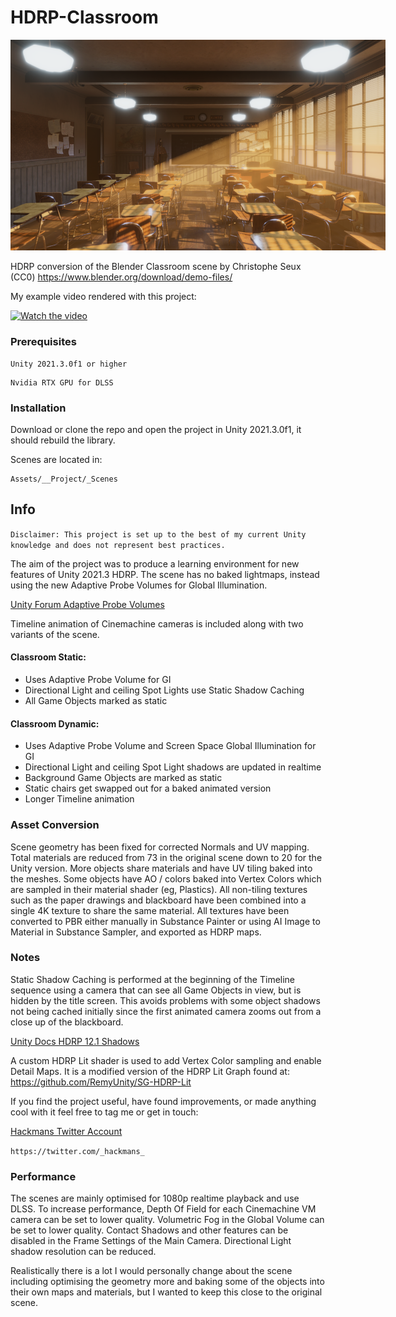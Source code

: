 # HDRP-Classroom
<img
  src="HDRPClassroom.png"
  alt="Classroom image"
  title="HDRP Classroom"
  style="display: inline-block; margin: 0 auto; max-width: 600px">

HDRP conversion of the Blender Classroom scene by Christophe Seux (CC0)
https://www.blender.org/download/demo-files/

My example video rendered with this project:

[![Watch the video](https://img.youtube.com/vi/EjGNVXJLKG0/default.jpg)](https://youtu.be/EjGNVXJLKG0)

### Prerequisites
```
Unity 2021.3.0f1 or higher
```
```
Nvidia RTX GPU for DLSS
```

### Installation
Download or clone the repo and open the project in Unity 2021.3.0f1, it should rebuild the library.

Scenes are located in:
```
Assets/__Project/_Scenes
```

## Info
`
Disclaimer: This project is set up to the best of my current Unity knowledge and does not represent best practices.
`

The aim of the project was to produce a learning environment for new features of Unity 2021.3 HDRP. The scene has no baked lightmaps, instead using the new Adaptive Probe Volumes for Global Illumination.

[Unity Forum Adaptive Probe Volumes](https://forum.unity.com/threads/adaptive-probe-volumes-apvs-experimental-release-for-hdrp-in-2021-2.1238824/)

Timeline animation of Cinemachine cameras is included along with two variants of the scene.

#### Classroom Static:
* Uses Adaptive Probe Volume for GI
* Directional Light and ceiling Spot Lights use Static Shadow Caching
* All Game Objects marked as static

#### Classroom Dynamic:
* Uses Adaptive Probe Volume and Screen Space Global Illumination for GI
* Directional Light and ceiling Spot Light shadows are updated in realtime
* Background Game Objects are marked as static
* Static chairs get swapped out for a baked animated version
* Longer Timeline animation

### Asset Conversion
Scene geometry has been fixed for corrected Normals and UV mapping. Total materials are reduced from 73 in the original scene down to 20 for the Unity version. More objects share materials and have UV tiling baked into the meshes. Some objects have AO / colors baked into Vertex Colors which are sampled in their material shader (eg, Plastics). All non-tiling textures such as the paper drawings and blackboard have been combined into a single 4K texture to share the same material. All textures have been converted to PBR either manually in Substance Painter or using AI Image to Material in Substance Sampler, and exported as HDRP maps.

### Notes
Static Shadow Caching is performed at the beginning of the Timeline sequence using a camera that can see all Game Objects in view, but is hidden by the title screen. This avoids problems with some object shadows not being cached initially since the first animated camera zooms out from a close up of the blackboard.

[Unity Docs HDRP 12.1 Shadows](https://docs.unity3d.com/Packages/com.unity.render-pipelines.high-definition@12.1/manual/Shadows-in-HDRP.html)

A custom HDRP Lit shader is used to add Vertex Color sampling and enable Detail Maps. It is a modified version of the HDRP Lit Graph found at:
https://github.com/RemyUnity/SG-HDRP-Lit

If you find the project useful, have found improvements, or made anything cool with it feel free to tag me or get in touch:

[Hackmans Twitter Account](https://twitter.com/_hackmans_)

`https://twitter.com/_hackmans_`

### Performance
The scenes are mainly optimised for 1080p realtime playback and use DLSS. To increase performance, Depth Of Field for each Cinemachine VM camera can be set to lower quality. Volumetric Fog in the Global Volume can be set to lower quality. Contact Shadows and other features can be disabled in the Frame Settings of the Main Camera. Directional Light shadow resolution can be reduced.

Realistically there is a lot I would personally change about the scene including optimising the geometry more and baking some of the objects into their own maps and materials, but I wanted to keep this close to the original scene.